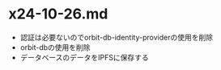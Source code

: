# x24-10-26.md

- 認証は必要ないのでorbit-db-identity-providerの使用を削除
- orbit-dbの使用を削除
- データベースのデータをIPFSに保存する
